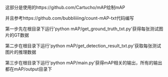 这部分是使用的https://github.com/Cartucho/mAP绘制mAP

并且参考https://github.com/bubbliiiing/count-mAP-txt代码编写



第一步先在根目录下运行'python mAP/get_ground_truth_txt.py'获得每张测试图片的GT数据

第二步在根目录下运行'python mAP/get_detection_result_txt.py'获取每张测试图片的推理数据

第三步在根目录下运行'python mAP/main.py'获得mAP相关的输出，所有的输出都在mAP/output目录下





